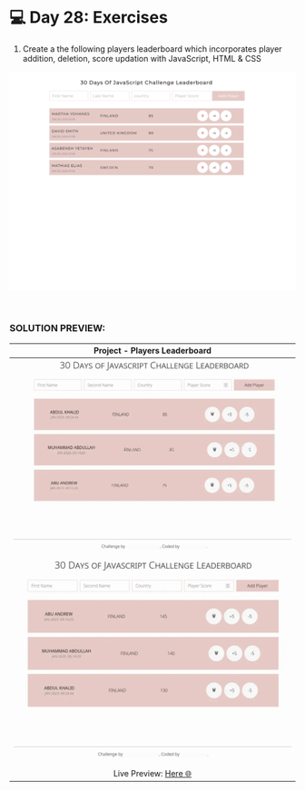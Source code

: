 # 💻 Day 28: Exercises


1. Create a the following players leaderboard which incorporates player addition, deletion, score updation with JavaScript, HTML &  CSS

![Motivation](https://github.com/Asabeneh/30-Days-Of-JavaScript/blob/master/images/projects/dom_mini_project_leaderboard_day_8.1.gif)

<br>

### SOLUTION PREVIEW:


| Project - Players Leaderboard |
| :----:  |
| ![Solution Preview 1](../images/Day-28-Project-Shot-1.webp) | 
| ![Solution Preview 2](../images/Day-28-Project-Shot-2.webp) | 
| |
| Live Preview: [Here 🌐](https://0xabdulkhalid.github.io/30-days-of-javascript-solutions/day-28/) |


<br>